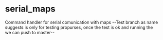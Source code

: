 # serial_maps
Command handler for serial comunication with maps
--Test branch as name suggests is only for testing propurses, once the test is ok and running the we can 
push to master--
